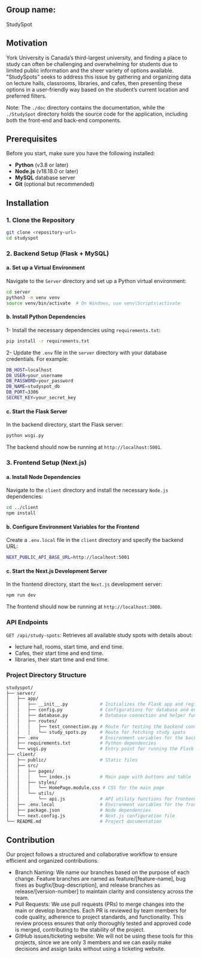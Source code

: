 ## Group name: 
StudySpot

## Motivation
York University is Canada’s third-largest university, and finding a place to study can often be challenging and overwhelming for students due to limited public information and the sheer variety of options available. "StudySpots" seeks to address this issue by gathering and organizing data on lecture halls, classrooms, libraries, and cafes, then presenting these options in a user-friendly way based on the student’s current location and preferred filters.

Note: The `./doc` directory contains the documentation, while the `./StudySpot` directory holds the source code for the application, including both the front-end and back-end components.

## Prerequisites

Before you start, make sure you have the following installed:

- **Python** (v3.8 or later)
- **Node.js** (v18.18.0 or later)
- **MySQL** database server
- **Git** (optional but recommended)

## Installation

### 1. Clone the Repository

```bash
git clone <repository-url>
cd studyspot
```
### 2. Backend Setup (Flask + MySQL)
#### a. Set up a Virtual Environment
Navigate to the `Server` directory and set up a Python virtual environment:
```bash
cd server
python3 -m venv venv
source venv/bin/activate  # On Windows, use venv\Scripts\activate
```
#### b. Install Python Dependencies
1- Install the necessary dependencies using `requirements.txt`:
```bash
pip install -r requirements.txt
```

2- Update the `.env` file in the `server` directory with your database credentials. For example:

```bash
DB_HOST=localhost
DB_USER=your_username
DB_PASSWORD=your_password
DB_NAME=studyspot_db
DB_PORT=3306
SECRET_KEY=your_secret_key
```
#### c. Start the Flask Server
In the backend directory, start the Flask server:
```bash
python wsgi.py
```
The backend should now be running at `http://localhost:5001`.

### 3. Frontend Setup (Next.js)
#### a. Install Node Dependencies
Navigate to the `client` directory and install the necessary `Node.js` dependencies:
```bash
cd ../client
npm install
```
#### b. Configure Environment Variables for the Frontend
Create a `.env.local` file in the `client` directory and specify the backend URL:
```bash
NEXT_PUBLIC_API_BASE_URL=http://localhost:5001

```
#### c. Start the Next.js Development Server
In the frontend directory, start the `Next.js` development server:
```bash
npm run dev

```
The frontend should now be running at `http://localhost:3000`.

### API Endpoints
`GET /api/study-spots`: Retrieves all available study spots with details about:
 - lecture hall, rooms, start time, and end time.
 - Cafes, their start time and end time. 
 - libraries, their start time and end time.
### Project Directory Structure
```bash
studyspot/
├── server/
│   ├── app/
│   │   ├── __init__.py            # Initializes the Flask app and registers routes
│   │   ├── config.py              # Configurations for database and environment
│   │   ├── database.py            # Database connection and helper functions
│   │   ├── routes/
│   │   │   ├── test_connection.py # Route for testing the backend connection
│   │   │   └── study_spots.py     # Route for fetching study spots
│   ├── .env                       # Environment variables for the backend
│   ├── requirements.txt           # Python dependencies
│   └── wsgi.py                    # Entry point for running the Flask app
├── client/
│   ├── public/                    # Static files
│   ├── src/
│   │   ├── pages/
│   │   │   └── index.js           # Main page with buttons and table
│   │   ├── styles/
│   │   │   └── HomePage.module.css # CSS for the main page
│   │   └── utils/
│   │       └── api.js             # API utility functions for frontend
│   ├── .env.local                 # Environment variables for the frontend
│   ├── package.json               # Node dependencies
│   └── next.config.js             # Next.js configuration file
└── README.md                      # Project documentation
```
## Contribution
Our project follows a structured and collaborative workflow to ensure efficient and organized contributions.
- Branch Naming: We name our branches based on the purpose of each change. Feature branches are named as feature/[feature-name], bug fixes as bugfix/[bug-description], and release branches as release/[version-number] to maintain clarity and consistency across the team.
- Pull Requests: We use pull requests (PRs) to merge changes into the main or develop branches. Each PR is reviewed by team members for code quality, adherence to project standards, and functionality. This review process ensures that only thoroughly tested and approved code is merged, contributing to the stability of the project.
- GitHub issues/ticketing website: We will not be using these tools for this projects, since we are only 3 members and we can easily make decisions and assign tasks without using a ticketing website.






